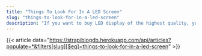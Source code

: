 ```yaml
---
title: "Things To Look For In A LED Screen"
slug: "things-to-look-for-in-a-led-screen"
description: "If you want to buy LED display of the highest quality, you must collaborate with Officeflux, the top full color LED display supplier in the country, and get the best products."
---
```


{{< article data="https://strapiblogdb.herokuapp.com/api/articles?populate=*&filters[slug][$eq]=things-to-look-for-in-a-led-screen" >}}
